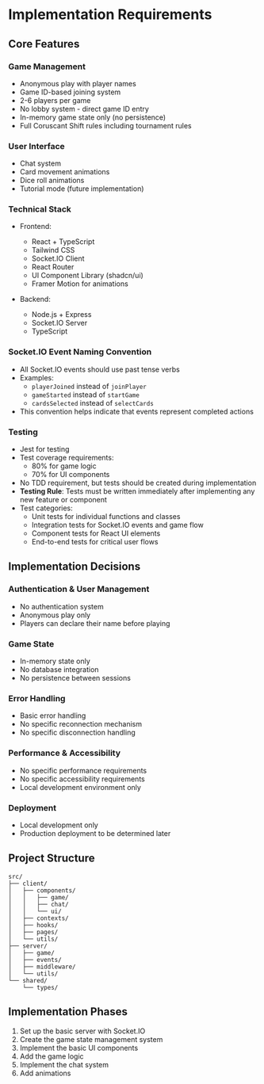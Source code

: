 # Implementation Requirements

## Core Features

### Game Management

- Anonymous play with player names
- Game ID-based joining system
- 2-6 players per game
- No lobby system - direct game ID entry
- In-memory game state only (no persistence)
- Full Coruscant Shift rules including tournament rules

### User Interface

- Chat system
- Card movement animations
- Dice roll animations
- Tutorial mode (future implementation)

### Technical Stack

- Frontend:

  - React + TypeScript
  - Tailwind CSS
  - Socket.IO Client
  - React Router
  - UI Component Library (shadcn/ui)
  - Framer Motion for animations

- Backend:
  - Node.js + Express
  - Socket.IO Server
  - TypeScript

### Socket.IO Event Naming Convention

- All Socket.IO events should use past tense verbs
- Examples:
  - `playerJoined` instead of `joinPlayer`
  - `gameStarted` instead of `startGame`
  - `cardsSelected` instead of `selectCards`
- This convention helps indicate that events represent completed actions

### Testing

- Jest for testing
- Test coverage requirements:
  - 80% for game logic
  - 70% for UI components
- No TDD requirement, but tests should be created during implementation
- **Testing Rule**: Tests must be written immediately after implementing any new feature or component
- Test categories:
  - Unit tests for individual functions and classes
  - Integration tests for Socket.IO events and game flow
  - Component tests for React UI elements
  - End-to-end tests for critical user flows

## Implementation Decisions

### Authentication & User Management

- No authentication system
- Anonymous play only
- Players can declare their name before playing

### Game State

- In-memory state only
- No database integration
- No persistence between sessions

### Error Handling

- Basic error handling
- No specific reconnection mechanism
- No specific disconnection handling

### Performance & Accessibility

- No specific performance requirements
- No specific accessibility requirements
- Local development environment only

### Deployment

- Local development only
- Production deployment to be determined later

## Project Structure

```
src/
├── client/
│   ├── components/
│   │   ├── game/
│   │   ├── chat/
│   │   └── ui/
│   ├── contexts/
│   ├── hooks/
│   ├── pages/
│   └── utils/
├── server/
│   ├── game/
│   ├── events/
│   ├── middleware/
│   └── utils/
└── shared/
    └── types/
```

## Implementation Phases

1. Set up the basic server with Socket.IO
2. Create the game state management system
3. Implement the basic UI components
4. Add the game logic
5. Implement the chat system
6. Add animations
